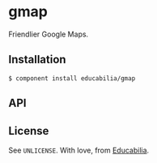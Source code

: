 gmap
====

Friendlier Google Maps.

Installation
------------

    $ component install educabilia/gmap

API
---


License
-------

See `UNLICENSE`. With love, from [Educabilia](http://educabilia.com).
